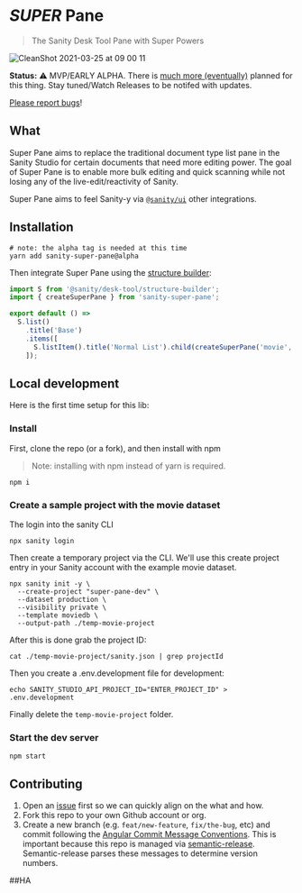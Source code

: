 # _SUPER_ Pane

> The Sanity Desk Tool Pane with Super Powers

![CleanShot 2021-03-25 at 09 00 11](https://user-images.githubusercontent.com/10551026/112476955-d2479380-8d48-11eb-842e-15f0674d29d4.gif)

**Status:** ⚠️ MVP/EARLY ALPHA. There is [much more (eventually)](https://github.com/ricokahler/sanity-super-pane/issues/2) planned for this thing. Stay tuned/Watch Releases to be notifed with updates.

[Please report bugs](/issues)!

## What

Super Pane aims to replace the traditional document type list pane in the Sanity Studio for certain documents that need more editing power. The goal of Super Pane is to enable more bulk editing and quick scanning while not losing any of the live-edit/reactivity of Sanity.

Super Pane aims to feel Sanity-y via [`@sanity/ui`](https://www.sanity.io/ui) other integrations.

## Installation

```
# note: the alpha tag is needed at this time
yarn add sanity-super-pane@alpha
```

Then integrate Super Pane using the [structure builder](https://www.sanity.io/docs/structure-builder-introduction):

```js
import S from '@sanity/desk-tool/structure-builder';
import { createSuperPane } from 'sanity-super-pane';

export default () =>
  S.list()
    .title('Base')
    .items([
      S.listItem().title('Normal List').child(createSuperPane('movie', S)),
    ]);
```

## Local development

Here is the first time setup for this lib:

### Install

First, clone the repo (or a fork), and then install with npm

> Note: installing with npm instead of yarn is required.

```
npm i
```

### Create a sample project with the movie dataset

The login into the sanity CLI

```
npx sanity login
```

Then create a temporary project via the CLI. We'll use this create project entry in your Sanity account with the example movie dataset.

```
npx sanity init -y \
  --create-project "super-pane-dev" \
  --dataset production \
  --visibility private \
  --template moviedb \
  --output-path ./temp-movie-project
```

After this is done grab the project ID:

```
cat ./temp-movie-project/sanity.json | grep projectId
```

Then you create a .env.development file for development:

```
echo SANITY_STUDIO_API_PROJECT_ID="ENTER_PROJECT_ID" > .env.development
```

Finally delete the `temp-movie-project` folder.

### Start the dev server

```
npm start
```

## Contributing

1. Open an [issue](/issues) first so we can quickly align on the what and how.
2. Fork this repo to your own Github account or org.
3. Create a new branch (e.g. `feat/new-feature`, `fix/the-bug`, etc) and commit following the [Angular Commit Message Conventions](https://github.com/semantic-release/semantic-release#commit-message-format). This is important because this repo is managed via [semantic-release](https://github.com/semantic-release/semantic-release). Semantic-release parses these messages to determine version numbers.

##HA